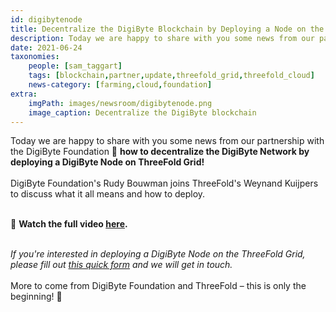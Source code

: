 ```yaml
---
id: digibytenode
title: Decentralize the DigiByte Blockchain by Deploying a Node on the ThreeFold Grid
description: Today we are happy to share with you some news from our partnership with the DigiByte Foundation!
date: 2021-06-24
taxonomies:
    people: [sam_taggart]
    tags: [blockchain,partner,update,threefold_grid,threefold_cloud]
    news-category: [farming,cloud,foundation]
extra:
    imgPath: images/newsroom/digibytenode.png
    image_caption: Decentralize the DigiByte blockchain
---
```


Today we are happy to share with you some news from our partnership with the DigiByte Foundation 🤝 **how to decentralize the DigiByte Network by deploying a DigiByte Node on ThreeFold Grid!**
<br/>
<br/>
DigiByte Foundation's Rudy Bouwman joins ThreeFold's Weynand Kuijpers to discuss what it all means and how to deploy.
<br/>
<br/>

👀 **Watch the full video [here](https://youtu.be/fBEwlfcyxgA).**
<br/>
<br/>

*If you're interested in deploying a DigiByte Node on the ThreeFold Grid, please fill out [this quick form](https://forms.gle/NHDNkZppTzwRorz77) and we will get in touch.*
<br/>
<br/>
More to come from DigiByte Foundation and ThreeFold – this is only the beginning! 🌅

